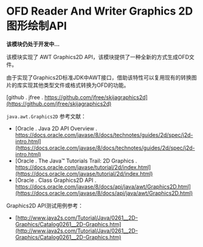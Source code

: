 # OFD Reader And Writer Graphics 2D 图形绘制API

**该模块仍处于开发中...**

该模块实现了 AWT Graphics2D API，该模块提供了一种全新的方式生成OFD文件。

由于实现了Graphics2D标准JDK中AWT接口，借助该特性可以复用现有的转换图片的库实现其他类型文件或格式转换为OFD的功能。


[github . jfree . https://github.com/jfree/skijagraphics2d](https://github.com/jfree/skijagraphics2d)

`java.awt.Graphics2D` 参考文献：

- [Oracle . Java 2D API Overview . https://docs.oracle.com/javase/8/docs/technotes/guides/2d/spec/j2d-intro.html](https://docs.oracle.com/javase/8/docs/technotes/guides/2d/spec/j2d-intro.html)
- [Oracle . The Java™ Tutorials Trail: 2D Graphics . https://docs.oracle.com/javase/tutorial/2d/index.html](https://docs.oracle.com/javase/tutorial/2d/index.html)
- [Oracle . Class Graphics2D API . https://docs.oracle.com/javase/8/docs/api/java/awt/Graphics2D.html](https://docs.oracle.com/javase/8/docs/api/java/awt/Graphics2D.html)

Graphics2D API测试用例参考：

- [http://www.java2s.com/Tutorial/Java/0261__2D-Graphics/Catalog0261__2D-Graphics.htm](http://www.java2s.com/Tutorial/Java/0261__2D-Graphics/Catalog0261__2D-Graphics.htm)

